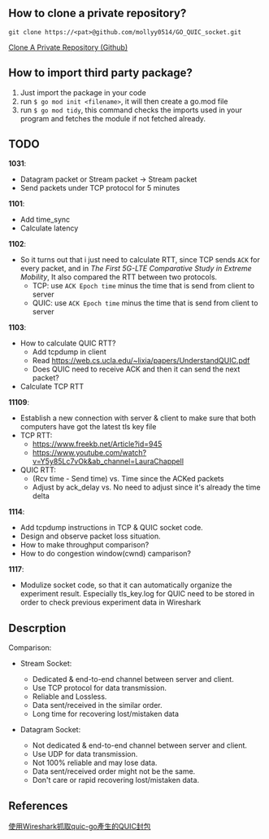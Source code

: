 ## How to clone a private repository?
```
git clone https://<pat>@github.com/mollyy0514/GO_QUIC_socket.git
```
[Clone A Private Repository (Github)](https://stackoverflow.com/questions/2505096/clone-a-private-repository-github)

## How to import third party package?
1. Just import the package in your code
2. run `$ go mod init <filename>`, it will then create a go.mod file
3. run `$ go mod tidy`, this command checks the imports used in your program and fetches the module if not fetched already.


## TODO
**1031**:
- Datagram packet or Stream packet -> Stream packet
- Send packets under TCP protocol for 5 minutes

**1101**:
- Add time_sync
- Calculate latency

**1102**:
- So it turns out that i just need to calculate RTT, since TCP sends `ACK` for every packet, and in *The First 5G-LTE Comparative Study in Extreme Mobility*, It also compared the RTT between two protocols.
    - TCP: use `ACK Epoch time` minus the time that is send from client to server
    - QUIC: use `ACK Epoch time` minus the time that is send from client to server

**1103**:
- How to calculate QUIC RTT?
    - Add tcpdump in client
    - Read https://web.cs.ucla.edu/~lixia/papers/UnderstandQUIC.pdf
    - Does QUIC need to receive ACK and then it can send the next packet?
- Calculate TCP RTT

**11109**:
- Establish a new connection with server & client to make sure that both computers have got the latest tls key file
- TCP RTT:
    - https://www.freekb.net/Article?id=945
    - https://www.youtube.com/watch?v=Y5y85Lc7vOk&ab_channel=LauraChappell
- QUIC RTT:
    - (Rcv time - Send time) vs. Time since the ACKed packets
    - Adjust by ack_delay vs. No need to adjust since it's already the time delta

**1114**:
- Add tcpdump instructions in TCP & QUIC socket code.
- Design and observe packet loss situation.
- How to make throughput comparison?
- How to do congestion window(cwnd) camparison?

**1117**:
- Modulize socket code, so that it can automatically organize the experiment result. Especially tls_key.log for QUIC need to be stored in order to check previous experiment data in Wireshark

## Descrption

Comparison:
- Stream Socket:
    - Dedicated & end-to-end channel between server and client.
    - Use TCP protocol for data transmission.
    - Reliable and Lossless.
    - Data sent/received in the similar order.
    - Long time for recovering lost/mistaken data

- Datagram Socket:
    - Not dedicated & end-to-end channel between server and client.
    - Use UDP for data transmission.
    - Not 100% reliable and may lose data.
    - Data sent/received order might not be the same.
    - Don't care or rapid recovering lost/mistaken data.



## References
[使用Wireshark抓取quic-go產生的QUIC封包](https://hackmd.io/@pjkXMg3PTpu1Habe8pG_Lg/H103K8smn?utm_source=preview-mode&utm_medium=rec)
